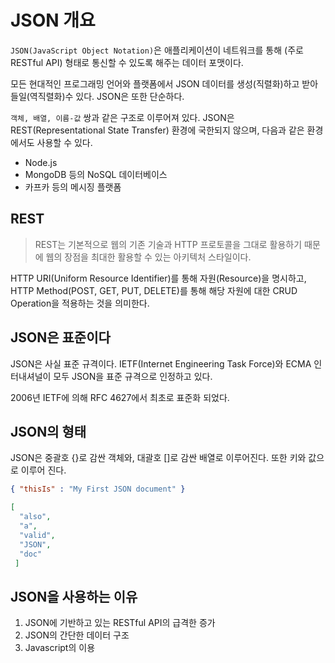 # JSON 개요

`JSON(JavaScript Object Notation)`은 애플리케이션이 네트워크를 통해 (주로 RESTful API) 형태로 통신할 수 있도록 해주는 데이터 포맷이다. 

모든 현대적인 프로그래밍 언어와 플랫폼에서 JSON 데이터를 생성(직렬화)하고 받아들일(역직렬화)수 있다. JSON은 또한 단순하다.

`객체, 배열, 이름-값` 쌍과 같은 구조로 이루어져 있다. JSON은 REST(Representational State Transfer) 환경에 국한되지 않으며, 다음과 같은 환경에서도 사용할 수 있다.

- Node.js
- MongoDB 등의 NoSQL 데이터베이스
- 카프카 등의 메시징 플랫폼

## REST

> REST는 기본적으로 웹의 기존 기술과 HTTP 프로토콜을 그대로 활용하기 때문에 웹의 장점을 최대한 활용할 수 있는 아키텍처 스타일이다.

HTTP URI(Uniform Resource Identifier)를 통해 자원(Resource)을 명시하고, HTTP Method(POST, GET, PUT, DELETE)를 통해 해당 자원에 대한
CRUD Operation을 적용하는 것을 의미한다.

## JSON은 표준이다

JSON은 사실 표준 규격이다. IETF(Internet Engineering Task Force)와 ECMA 인터내셔널이 모두 JSON을 표준 규격으로 인정하고 있다.

2006년 IETF에 의해 RFC 4627에서 최초로 표준화 되었다.

## JSON의 형태

JSON은 중괄호 {}로 감싼 객체와, 대괄호 []로 감싼 배열로 이루어진다. 또한 키와 값으로 이루어 진다.

```JSON
{ "thisIs" : "My First JSON document" }
```

```JSON
[
  "also",
  "a",
  "valid",
  "JSON",
  "doc"
 ]
 ```
 
 ## JSON을 사용하는 이유
 
 1. JSON에 기반하고 있는 RESTful API의 급격한 증가
 2. JSON의 간단한 데이터 구조
 3. Javascript의 이용 
